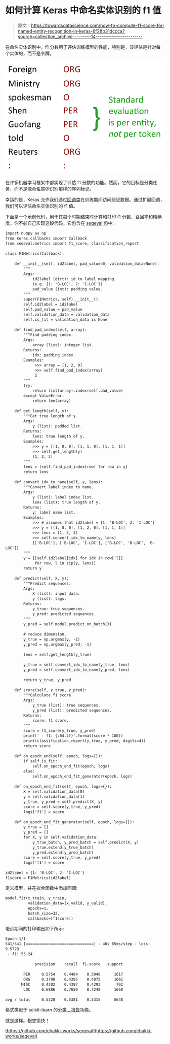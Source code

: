 # 如何计算 Keras 中命名实体识别的 f1 值

> 原文：<https://towardsdatascience.com/how-to-compute-f1-score-for-named-entity-recognition-in-keras-6f28b31dccca?source=collection_archive---------14----------------------->

在命名实体识别中，f1 分数用于评估训练模型的性能，特别是，该评估是针对每个实体的，而不是令牌。

![](img/abec844718345e75434bff31cf271225.png)

在许多机器学习框架中都实现了评估 f1 分数的功能。然而，它的目标是分类任务，而不是像命名实体识别那样的序列标记。

幸运的是，Keras 允许我们通过[回调类](https://keras.io/callbacks/#callback)在训练期间访问验证数据。通过扩展回调，我们可以评估命名实体识别的 f1 值。

下面是一个示例代码，用于在每个时期结束时计算和打印 f1 分数、召回率和精确度。你不必自己实现这段代码，它包含在 [seqeval](https://github.com/chakki-works/seqeval) 包中:

```
import numpy as np
from keras.callbacks import Callback
from seqeval.metrics import f1_score, classification_report

class F1Metrics(Callback):

    def __init__(self, id2label, pad_value=0, validation_data=None):
        """
        Args:
            id2label (dict): id to label mapping.
            (e.g. {1: 'B-LOC', 2: 'I-LOC'})
            pad_value (int): padding value.
        """
        super(F1Metrics, self).__init__()
        self.id2label = id2label
        self.pad_value = pad_value
        self.validation_data = validation_data
        self.is_fit = validation_data is None

    def find_pad_index(self, array):
        """Find padding index.
        Args:
            array (list): integer list.
        Returns:
            idx: padding index.
        Examples:
             >>> array = [1, 2, 0]
             >>> self.find_pad_index(array)
             2
        """
        try:
            return list(array).index(self.pad_value)
        except ValueError:
            return len(array)

    def get_length(self, y):
        """Get true length of y.
        Args:
            y (list): padded list.
        Returns:
            lens: true length of y.
        Examples:
            >>> y = [[1, 0, 0], [1, 1, 0], [1, 1, 1]]
            >>> self.get_length(y)
            [1, 2, 3]
        """
        lens = [self.find_pad_index(row) for row in y]
        return lens

    def convert_idx_to_name(self, y, lens):
        """Convert label index to name.
        Args:
            y (list): label index list.
            lens (list): true length of y.
        Returns:
            y: label name list.
        Examples:
            >>> # assumes that id2label = {1: 'B-LOC', 2: 'I-LOC'}
            >>> y = [[1, 0, 0], [1, 2, 0], [1, 1, 1]]
            >>> lens = [1, 2, 3]
            >>> self.convert_idx_to_name(y, lens)
            [['B-LOC'], ['B-LOC', 'I-LOC'], ['B-LOC', 'B-LOC', 'B-LOC']]
        """
        y = [[self.id2label[idx] for idx in row[:l]]
             for row, l in zip(y, lens)]
        return y

    def predict(self, X, y):
        """Predict sequences.
        Args:
            X (list): input data.
            y (list): tags.
        Returns:
            y_true: true sequences.
            y_pred: predicted sequences.
        """
        y_pred = self.model.predict_on_batch(X)

        # reduce dimension.
        y_true = np.argmax(y, -1)
        y_pred = np.argmax(y_pred, -1)

        lens = self.get_length(y_true)

        y_true = self.convert_idx_to_name(y_true, lens)
        y_pred = self.convert_idx_to_name(y_pred, lens)

        return y_true, y_pred

    def score(self, y_true, y_pred):
        """Calculate f1 score.
        Args:
            y_true (list): true sequences.
            y_pred (list): predicted sequences.
        Returns:
            score: f1 score.
        """
        score = f1_score(y_true, y_pred)
        print(' - f1: {:04.2f}'.format(score * 100))
        print(classification_report(y_true, y_pred, digits=4))
        return score

    def on_epoch_end(self, epoch, logs={}):
        if self.is_fit:
            self.on_epoch_end_fit(epoch, logs)
        else:
            self.on_epoch_end_fit_generator(epoch, logs)

    def on_epoch_end_fit(self, epoch, logs={}):
        X = self.validation_data[0]
        y = self.validation_data[1]
        y_true, y_pred = self.predict(X, y)
        score = self.score(y_true, y_pred)
        logs['f1'] = score

    def on_epoch_end_fit_generator(self, epoch, logs={}):
        y_true = []
        y_pred = []
        for X, y in self.validation_data:
            y_true_batch, y_pred_batch = self.predict(X, y)
            y_true.extend(y_true_batch)
            y_pred.extend(y_pred_batch)
        score = self.score(y_true, y_pred)
        logs['f1'] = score

id2label = {1: 'B-LOC', 2: 'I-LOC'}
f1score = F1Metrics(id2label)
```

定义模型，并在拟合函数中添加回调:

```
model.fit(x_train, y_train, 
          validation_data=(x_valid, y_valid),
          epochs=1,
          batch_size=32,
          callbacks=[f1score])
```

培训期间的打印输出如下所示:

```
Epoch 1/1
541/541 [==============================] - 46s 85ms/step - loss: 9.5729
 - f1: 53.24

             precision    recall  f1-score   support

        PER     0.5754    0.4484    0.5040      1617
        ORG     0.3798    0.4395    0.4075      1661
       MISC     0.4202    0.4387    0.4293       702
        LOC     0.6886    0.7650    0.7248      1668

avg / total     0.5320    0.5381    0.5315      5648
```

格式类似于 scikit-learn 的[分类 _ 报告](https://scikit-learn.org/stable/modules/generated/sklearn.metrics.classification_report.html)功能。

就是这样。祝您愉快！

[https://github.com/chakki-works/seqeval](https://github.com/chakki-works/seqeval)